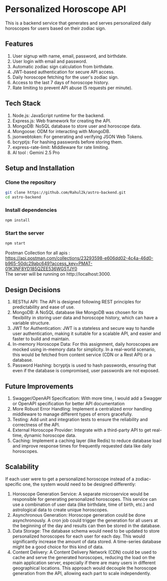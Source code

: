 # Personalized Horoscope API
This is a backend service that generates and serves personalized daily horoscopes for users based on their zodiac sign.
## Features
1. User signup with name, email, password, and birthdate.
2. User login with email and password.
3. Automatic zodiac sign calculation from birthdate.
4. JWT-based authentication for secure API access.
5. Daily horoscope fetching for the user's zodiac sign.
6. Access to the last 7 days of horoscope history.
7. Rate limiting to prevent API abuse (5 requests per minute).
   
## Tech Stack
1. Node.js: JavaScript runtime for the backend.
2. Express.js: Web framework for creating the API.
3. MongoDB: NoSQL database to store user and horoscope data.
4. Mongoose: ODM for interacting with MongoDB.
5. jsonwebtoken: For generating and verifying JSON Web Tokens.
6. bcryptjs: For hashing passwords before storing them.
7. express-rate-limit: Middleware for rate limiting.
8. AI tool : Gemini 2.5 Pro



## Setup and Installation
### Clone the repository
```bash
git clone https://github.com/Rahul2k/astro-backend.git
cd astro-backend
```

### Install dependencies
```bash
npm install
```

### Start the server
```bash
npm start
```
Postman Collection for all apis : https://api.postman.com/collections/23293598-e606dd02-4c4a-46d0-b965-50dc29abc649?access_key=PMAT-01K3NF8YD185QZEE536WG5TJY0 <br />
The server will be running on http://localhost:3000.


## Design Decisions
1. RESTful API: The API is designed following REST principles for predictability and ease of use.
2. MongoDB: A NoSQL database like MongoDB was chosen for its flexibility in storing user data and horoscope history, which can have a variable structure.
3. JWT for Authentication: JWT is a stateless and secure way to handle user authentication, making it suitable for a scalable API, and easier and faster to build and maintain.
4. In-memory Horoscope Data: For this assignment, daily horoscopes are mocked using in-memory data for simplicity. In a real-world scenario, this would be fetched from content service (CDN or a Rest API) or a database.
5. Password Hashing: bcryptjs is used to hash passwords, ensuring that even if the database is compromised, user passwords are not exposed.
   
## Future Improvements
1. Swagger/OpenAPI Specification: With more time, I would add a Swagger or OpenAPI specification for better API documentation
2. More Robust Error Handling: Implement a centralized error handling middleware to manage different types of errors gracefully.
3. Testing: Add unit and integration tests to ensure the reliability and correctness of the API.
4. External Horoscope Provider: Integrate with a third-party API to get real-time, dynamic horoscope data.
5. Caching: Implement a caching layer (like Redis) to reduce database load and improve response times for frequently requested data like daily horoscopes.

## Scalability
If each user were to get a personalized horoscope instead of a zodiac-specific one, the system would need to be designed differently:
1. Horoscope Generation Service: A separate microservice would be responsible for generating personalized horoscopes. This service can use a combination of user data (like birthdate, time of birth, etc.) and astrological data to create unique horoscopes.
2. Asynchronous Generation: Horoscope generation could be done asynchronously. A cron job could trigger the generation for all users at the beginning of the day and results can then be stored in the database.
3. Data Storage: The database schema would need to be updated to store personalized horoscopes for each user for each day. This would significantly increase the amount of data stored. A time-series database might be a good choice for this kind of data.
4. Content Delivery: A Content Delivery Network (CDN) could be used to cache and serve the generated horoscopes, reducing the load on the main application server, especially if there are many users in different geographical locations.
This approach would decouple the horoscope generation from the API, allowing each part to scale independently.
